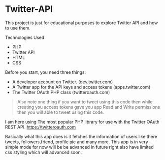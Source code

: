 # Twitter-API
This project is just for educational purposes to explore Twitter API and how to use them.

Technologies Used
* PHP
* Twitter API
* HTML
* CSS


Before you start, you need three things:

* A developer account on Twitter. (dev.twitter.com)
* A Twitter app for the API keys and access tokens (apps.twitter.com)
* The Twitter OAuth PHP class (twitteroauth.com)

> Also note one thing if you want to tweet using this code then while creating you access tokens gave you app Read and Write permissions  then you will able to tweet using this code.

I am here using The most popular PHP library for use with the Twitter OAuth REST API. https://twitteroauth.com

Basically what this app does is it fetches the information of users like there tweets, followers,friend, profile pic and many more. This app is in very simple mode for now will be be advanced in future right also have limited css styling which will advanced soon.
